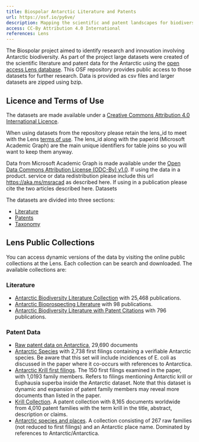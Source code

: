 ```yaml
---
title: Biospolar Antarctic Literature and Patents
url: https://osf.io/py6ve/
description: Mapping the scientific and patent landscapes for biodiversity based research and innovation from Antarctica and the Southern Ocean. Created under the Biospolar Project, Research Council of Norway
access: CC-By Attribution 4.0 International
references: Lens
---
```


The Biospolar project aimed to identify research and innovation involving Antarctic biodiversity. As part of the project large datasets were created of the scientific literature and patent data for the Antarctic using the [open access Lens database](https://www.lens.org/). This OSF repository provides public access to those datasets for further research. Data is provided as csv files and larger datasets are zipped using bzip.

## Licence and Terms of Use

The datasets are made available under a [Creative Commons Attribution 4.0 International Licence](https://creativecommons.org/licenses/by/4.0/).

When using datasets from the repository please retain the lens_id to meet with the Lens [terms of use](https://about.lens.org/policies/#termsuse). The lens_id along with the paperid (Microsoft Academic Graph) are the main unique identifiers for table joins so you will want to keep them anyway.

Data from Microsoft Academic Graph is made available under the [Open Data Commons Attribution License (ODC-By) v1.0](https://opendatacommons.org/licenses/by/1.0/). If using the data in a product. service or data redistribution please include this url https://aka.ms/msracad as described here. If using in a publication please cite the two articles described here.
Datasets

The datasets are divided into three sections:

* [Literature](https://osf.io/6ntxu/)
* [Patents](https://osf.io/kwtz6/)
* [Taxonomy](https://osf.io/wvesr/)

## Lens Public Collections

You can access dynamic versions of the data by visiting the online public collections at the Lens. Each collection can be search and downloaded. The available collections are:

### Literature

* [Antarctic Biodiversity Literature Collection](https://www.lens.org/lens/scholar/search/results?collectionId=170883) with 25,468 publications.
* [Antarctic Bioprospecting Literature](https://www.lens.org/lens/scholar/search/results?collectionId=179815) with 98 publications.
* [Antarctic Biodiversity Literature with Patent Citations](https://www.lens.org/lens/scholar/search/results?collectionId=179816) with 796 publications.

### Patent Data

* [Raw patent data on Antarctica](https://www.lens.org/lens/collection/179814), 29,690 documents
* [Antarctic Species](https://www.lens.org/lens/collection/180935) with 2,738 first filings containing a verifiable Antarctic species. Be aware that this set will include incidences of E. coli as discussed in the paper where it co-occurs with references to Antarctica.
* [Antarctic Krill first filings](https://www.lens.org/lens/collection/179390). The 150 first filings examined in the paper, with 1,0193 family members. Refers to filings mentioning Antarctic krill or Euphausia superba inside the Antarctic dataset. Note that this dataset is dynamic and expansion of patent family members may reveal more documents than listed in the paper.
* [Krill Collection](https://www.lens.org/lens/collection/170873). A patent collection with 8,165 documents worldwide from 4,010 patent families with the term krill in the title, abstract, description or claims.
* [Antarctic species and places](https://www.lens.org/lens/collection/179659). A collection consisting of 267 raw families (not reduced to first filings) and an Antarctic place name. Dominated by references to Antarctic/Antarctica.

